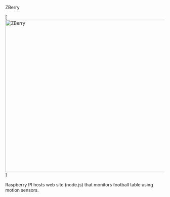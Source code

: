 ZBerry

[<img src="https://github.com/cazacov/Raspberry/ZBerry/img/zberry.jpg?raw=true" alt="ZBerry" width="640" height="480"/>]

Raspberry PI hosts web site (node.js) that monitors football table using motion sensors.